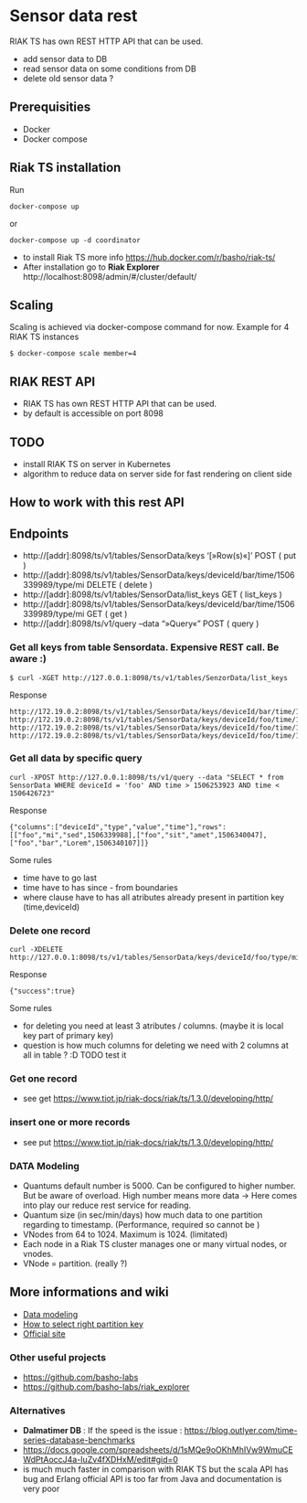 # Sensor data rest #


RIAK TS has own REST HTTP API that can be used.

* add sensor data to DB
* read sensor data on some conditions from DB
* delete old sensor data ?

## Prerequisities

* Docker
* Docker compose


## Riak TS installation


Run

```
docker-compose up
```

or

```
docker-compose up -d coordinator
```

* to install Riak TS more info https://hub.docker.com/r/basho/riak-ts/
* After installation go to **Riak Explorer** http://localhost:8098/admin/#/cluster/default/


## Scaling

Scaling is achieved via docker-compose command for now. Example for 4 RIAK TS instances

```
$ docker-compose scale member=4
```

## RIAK REST API

* RIAK TS has own REST HTTP API that can be used.
* by default is accessible on port 8098



## TODO

* install RIAK TS on server in Kubernetes
* algorithm to reduce data on server side for fast rendering on client side


## How to work with this rest API


## Endpoints

* http://[addr]:8098/ts/v1/tables/SensorData/keys ‘[»Row(s)«]’ POST ( put )
* http://[addr]:8098/ts/v1/tables/SensorData/keys/deviceId/bar/time/1506339989/type/mi DELETE ( delete )
* http://[addr]:8098/ts/v1/tables/SensorData/list_keys GET ( list_keys )
* http://[addr]:8098/ts/v1/tables/SensorData/keys/deviceId/bar/time/1506339989/type/mi GET ( get )
* http://[addr]:8098/ts/v1/query –data “»Query«” POST ( query )




### Get all keys from table Sensordata. Expensive REST call. Be aware :)
```
$ curl -XGET http://127.0.0.1:8098/ts/v1/tables/SenzorData/list_keys
```
Response
```
http://172.19.0.2:8098/ts/v1/tables/SensorData/keys/deviceId/bar/time/1506339989/type/mi
http://172.19.0.2:8098/ts/v1/tables/SensorData/keys/deviceId/foo/time/1506340107/type/bar
http://172.19.0.2:8098/ts/v1/tables/SensorData/keys/deviceId/foo/time/1506340047/type/sit
http://172.19.0.2:8098/ts/v1/tables/SensorData/keys/deviceId/foo/time/1506339988/type/mi
```

### Get all data by specific query
```
curl -XPOST http://127.0.0.1:8098/ts/v1/query --data "SELECT * from SensorData WHERE deviceId = 'foo' AND time > 1506253923 AND time < 1506426723"
```
Response
```
{"columns":["deviceId","type","value","time"],"rows":[["foo","mi","sed",1506339988],["foo","sit","amet",1506340047],["foo","bar","Lorem",1506340107]]}
```
Some rules

* time have to go last
* time have to has since - from boundaries
* where clause have to has all atributes already present in partition key (time,deviceId)

### Delete one record

```
curl -XDELETE http://127.0.0.1:8098/ts/v1/tables/SensorData/keys/deviceId/foo/type/mi/time/1506339988
```
Response
```
{"success":true}
```
Some rules

* for deleting you need at least 3 atributes / columns. (maybe it is local key part of primary key)
* question is how much columns for deleting we need with 2 columns at all in table ? :D TODO test it


### Get one record

* see get https://www.tiot.jp/riak-docs/riak/ts/1.3.0/developing/http/

### insert one or more records

* see put https://www.tiot.jp/riak-docs/riak/ts/1.3.0/developing/http/

### DATA Modeling

* Quantums default number is 5000. Can be configured to higher number. But be aware of overload. High number means more data -> Here comes into play our reduce rest service for reading.
* Quantum size (in sec/min/days) how much data to one partition regarding to timestamp. (Performance, required so cannot be )
* VNodes from 64 to 1024. Maximum is 1024. (limitated)
* Each node in a Riak TS cluster manages one or many virtual nodes, or vnodes.
* VNode = partition. (really ?)

## More informations and wiki

* [Data modeling](https://github.com/cvitter/Riak-TS-Data-Modeling/blob/master/How%20Partition%20Keys%20Work.md)
* [How to select right partition key](https://github.com/cvitter/Riak-TS-Data-Modeling/blob/master/Selecting%20A%20Partition%20Key.md)
* [Official site](http://basho.com/products/riak-ts/)


### Other useful projects

* https://github.com/basho-labs
* https://github.com/basho-labs/riak_explorer


### Alternatives

* **Dalmatimer DB** : If the speed is the issue : https://blog.outlyer.com/time-series-database-benchmarks
* https://docs.google.com/spreadsheets/d/1sMQe9oOKhMhIVw9WmuCEWdPtAoccJ4a-IuZv4fXDHxM/edit#gid=0
* is much much faster in comparison with RIAK TS but the scala API has bug and Erlang official API is too far from Java and documentation is very poor